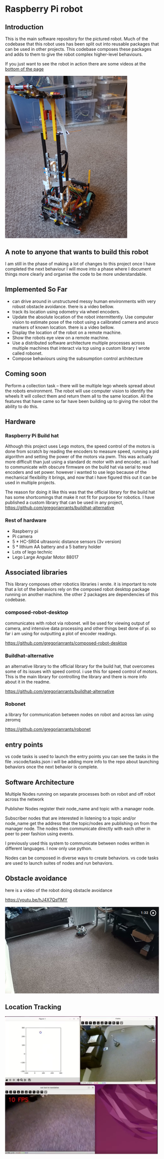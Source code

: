 # Raspberry Pi robot

## Introduction
This is the main software repository for the pictured robot.  Much of the codebase that this robot uses has been split out into reusable packages that can be used in other projects.  This codebase composes these packages and adds to them to give the robot complex higher-level behaviours.

If you just want to see the robot in action there are some videos at the [bottom of the page](#id1) 


<img src="robot.jpg" alt='the robot' width='400px'/>

## A note to anyone that wants to build this robot
I am still in the phase of making a lot of changes to this project once I have completed the next behaviour I will move into a phase where I document things more clearly and organise the code to be more understandable.

## Implemented So Far

- can drive around in unstructured messy human environments with very robust obstacle avoidance.  there is a video bellow.
- track its location using odometry via wheel encoders.
- Update the absolute location of the robot intermittently.  Use computer vision to estimate pose of the robot using a calibrated camera and aruco markers of known location. there is a video bellow.
- Display the location of the robot on a remote machine.
- Show the robots eye view on a remote machine.
- Use a distributed software architecture multiple processes across multiple machines that interact via tcp using a custom library I wrote called robonet.
- Compose behaviours using the subsumption control architecture

## Coming soon

Perform a collection task – there will be multiple lego wheels spread about the robots environment.  The robot will use computer vision to identify the wheels It will collect them and return them all to the same location.
All the features that have came so far have been building up to giving the robot the ability to do this.


## Hardware

### Raspberry Pi Build hat
Although this project uses Lego motors, the speed control of the motors is done from scratch by reading the encoders to measure speed, running a pid algorithm and setting the power of the motors via pwm.
This was actually more difficult than just using a standard dc motor with and encoder, as i had to communicate with obscure firmware on the build hat via serial to read encoders and set power.  however i wanted to use lego because of the mechanical flexibility it brings, and now that i have figured this out it can be used in multiple projects.

The reason for doing it like this was that the official library for the build hat has some shortcomings that make it not fit for purpose for robotics. I have published a custom library that can be used in any project, https://github.com/gregorianrants/buildhat-alternative

### Rest of hardware

- Raspberry pi
- Pi camera
- 5 * HC-SR04 ultrasonic distance sensors (3v version)
- 5 * lithium AA battery  and a 5 battery holder
- Lots of lego technic
- Lego Large Angular Motor 88017


## Associated libraries

This library composes other robotics libraries i wrote.
it is important to note that a lot of the behaviors rely on the composed robot desktop package running on another machine. the other 2 packages are dependencies of this codebase.

### composed-robot-desktop

communicates with robot via robonet. will be used for viewing output of camera, and intensive data processing and other things best done of pi. so far i am using for outputting a plot of encoder readings.

https://github.com/gregorianrants/composed-robot-desktop


### Buildhat-alternative

an alternative library to the official library for the build hat, that overcomes some of its issues with speed control. i use this for speed control of motors. This is the main library for controlling the library and there is more info about it in the readme.

https://github.com/gregorianrants/buildhat-alternative

### Robonet

a library for communication between nodes on robot and across lan using zeromq

https://github.com/gregorianrants/robonet

## entry points

vs code tasks is used to launch the entry points you can see the tasks in the file .vscode/tasks.json
i will be adding more info to the repo about launching behaviors once the next behavior is complete.


## Software Architecture

Multiple Nodes running on separate processes both on robot and off robot across the network

Publisher Nodes register their node_name and topic with a manager node.

Subscriber nodes that are interested in listening to a topic and/or node_name get the address that the topic/nodes are publishing on from the manager node. The nodes then communicate directly with each other in peer to peer fashion using events.

I previously used this system to communicate between nodes written in different languages. I now only use python.

Nodes can be composed in diverse ways to create behaviors. vs code tasks are used to launch suites of nodes and run behaviors.

## Obstacle avoidance <a id="id1"></a>

here is a video of the robot doing obstacle avoidance

https://youtu.be/hJ4X7Qsf1MY

<a href="https://youtu.be/hJ4X7Qsf1MY" title="Link Title"><img src="image.png" alt="Alternate Text" /></a>

<!--- <a href="https://1drv.ms/v/s!Aom8i-zBShxvrOkKXISSJo1OxN6IYw?e=2Tu53M" title="Link Title"><img src="image.png" alt="Alternate Text" /></a> --->

## Location Tracking

<a href="https://youtu.be/1be9SNptOeM" title="Link Title"><img src="Screenshot.png" alt="Alternate Text" width="500"/></a>

